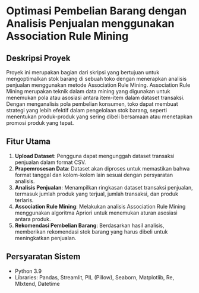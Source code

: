 # Optimasi Pembelian Barang dengan Analisis Penjualan menggunakan Association Rule Mining

## Deskripsi Proyek
Proyek ini merupakan bagian dari skripsi yang bertujuan untuk mengoptimalkan stok barang di sebuah toko dengan menerapkan analisis penjualan menggunakan metode Association Rule Mining. Association Rule Mining merupakan teknik dalam data mining yang digunakan untuk menemukan pola atau asosiasi antara item-item dalam dataset transaksi. Dengan menganalisis pola pembelian konsumen, toko dapat membuat strategi yang lebih efektif dalam pengelolaan stok barang, seperti menentukan produk-produk yang sering dibeli bersamaan atau menetapkan promosi produk yang tepat.

## Fitur Utama
1. **Upload Dataset**: Pengguna dapat mengunggah dataset transaksi penjualan dalam format CSV.
2. **Prapemrosesan Data**: Dataset akan diproses untuk memastikan bahwa format tanggal dan kolom-kolom lain sesuai dengan persyaratan analisis.
3. **Analisis Penjualan**: Menampilkan ringkasan dataset transaksi penjualan, termasuk jumlah produk yang terjual, jumlah transaksi, dan produk terlaris.
4. **Association Rule Mining**: Melakukan analisis Association Rule Mining menggunakan algoritma Apriori untuk menemukan aturan asosiasi antara produk.
5. **Rekomendasi Pembelian Barang**: Berdasarkan hasil analisis, memberikan rekomendasi stok barang yang harus dibeli untuk meningkatkan penjualan.

## Persyaratan Sistem
- Python 3.9
- Libraries: Pandas, Streamlit, PIL (Pillow), Seaborn, Matplotlib, Re, Mlxtend, Datetime


